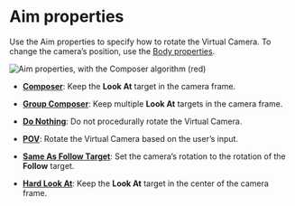 # Aim properties

Use the Aim properties to specify how to rotate the Virtual Camera. To change the camera’s position, use the [Body properties](CinemachineVirtualCameraBody.md).

![Aim properties, with the Composer algorithm (red)](images/CinemachineAim.png)

* [__Composer__](CinemachineAimComposer.md): Keep the __Look At__ target in the camera frame.

* [__Group Composer__](CinemachineAimGroupComposer.md): Keep multiple __Look At__ targets in the camera frame.

* [__Do Nothing__](CinemachineAimDoNothing.md): Do not procedurally rotate the Virtual Camera.

* [__POV__](CinemachineAimPOV.md): Rotate the Virtual Camera based on the user’s input.

* [__Same As Follow Target__](CinemachineAimSameAsFollow.md): Set the camera’s rotation to the rotation of the __Follow__ target.

* [__Hard Look At__](CinemachineAimHardLook.md): Keep the __Look At__ target in the center of the camera frame.

